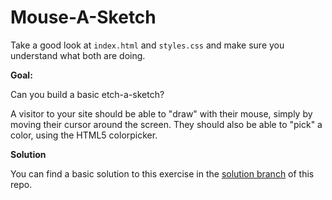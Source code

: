 # Mouse-A-Sketch

Take a good look at `index.html` and `styles.css` and make sure you understand what both are doing.

**Goal:**

Can you build a basic etch-a-sketch?

A visitor to your site should be able to "draw" with their mouse, simply by moving their cursor around the screen. They should also be able to "pick" a color, using the HTML5 colorpicker.

**Solution**

You can find a basic solution to this exercise in the [solution branch](https://github.com/nathanallen/mouse-a-sketch/tree/solution) of this repo.